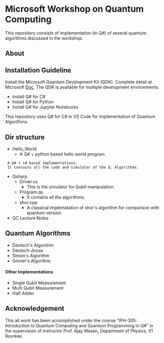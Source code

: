 # Microsoft Workshop on Quantum Computing

This repository consists of implementation (in Q#) of several quantum algorithms discussed in the workshop.

## About

## Installation Guideline
Install the Microsoft Quantum Development Kit (QDK). Complete detail at Microsoft [Doc](https://docs.microsoft.com/en-us/quantum/install-guide/).
The QDK is available for multiple development environments.
* Install Q# for C#
* Install Q# for Python
* Install Q# for Jupyter Notebooks

This repository uses Q# for C# in VS Code for implementation of Quantum Algorithms.

## Dir structure
* Hello_World
    - A Q# + python based hello world program.

```
 A Q# + c# based implementations.
 It contains all the code and simulator of the Q. Algorithms.
```
* Qsharp 
    * Driver.cs
      - This is the simulator for Qubit manipulation.
    * Program.qs
      - It contains all the algorithms.
    * shor.cpp
      - A classical implematation of shor's algorithm for comparison with quantum version.
* QC Lecture Notes
  

## Quantum Algorithms

* Deutsch's Algorithm
* Deutsch-Jozsa
* Simon's Algorithm
* Grover's Algorithm

#### Other Implementations
* Single Qubit Measurement
* Multi Qubit Measurement
* Half Adder

## Acknowledgement

This all work has been accomplished under the course "IPH-305: Introduction to Quantum Computing and Quantum Programming in Q#" in the supervision of instructor Prof. Ajay Wasan, Department of Physics, IIT Roorkee.
